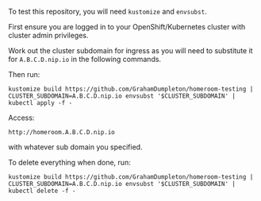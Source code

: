 To test this repository, you will need `kustomize` and `envsubst`.

First ensure you are logged in to your OpenShift/Kubernetes cluster
with cluster admin privileges.

Work out the cluster subdomain for ingress as you will need to substitute
it for `A.B.C.D.nip.io` in the following commands.

Then run:

```
kustomize build https://github.com/GrahamDumpleton/homeroom-testing | CLUSTER_SUBDOMAIN=A.B.C.D.nip.io envsubst '$CLUSTER_SUBDOMAIN' | kubectl apply -f -
```

Access:

```
http://homeroom.A.B.C.D.nip.io
```

with whatever sub domain you specified.

To delete everything when done, run:

```
kustomize build https://github.com/GrahamDumpleton/homeroom-testing | CLUSTER_SUBDOMAIN=A.B.C.D.nip.io envsubst '$CLUSTER_SUBDOMAIN' | kubectl delete -f -
```
